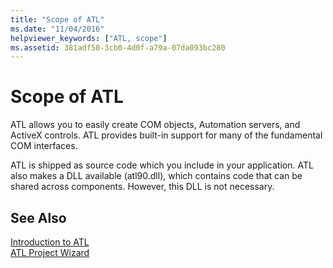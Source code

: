 ```yaml
---
title: "Scope of ATL"
ms.date: "11/04/2016"
helpviewer_keywords: ["ATL, scope"]
ms.assetid: 381adf50-3cb0-4d0f-a79a-07da093bc280
---
```

# Scope of ATL

ATL allows you to easily create COM objects, Automation servers, and ActiveX controls. ATL provides built-in support for many of the fundamental COM interfaces.

ATL is shipped as source code which you include in your application. ATL also makes a DLL available (atl90.dll), which contains code that can be shared across components. However, this DLL is not necessary.

## See Also

[Introduction to ATL](../atl/introduction-to-atl.md)<br/>
[ATL Project Wizard](../atl/reference/atl-project-wizard.md)

